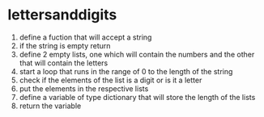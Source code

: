 # lettersanddigits
1. define a fuction that will accept a string
2. if the string is empty return
3. define 2 empty lists, one which will contain the numbers and the other that will contain the letters
4. start a loop that runs in the range of 0 to the length of the string
5. check if the elements of the list is a digit or is it a letter
6. put the elements in the respective lists
7. define a variable of type dictionary that will store the length of the lists
8. return the variable